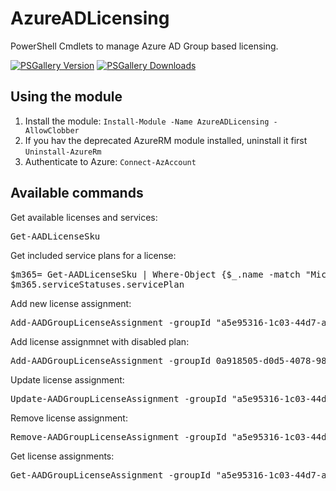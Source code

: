 # AzureADLicensing

PowerShell Cmdlets to manage Azure AD Group based licensing.

[![PSGallery Version](https://img.shields.io/powershellgallery/v/AzureADLicensing.svg?style=flat-square&label=PSGallery%20Version)](https://www.powershellgallery.com/packages/AzureADLicensing) [![PSGallery Downloads](https://img.shields.io/powershellgallery/dt/AzureADLicensing?style=flat-square&label=PSGallery%20Downloads)](https://www.powershellgallery.com/packages/AzureADLicensing)

## Using the module

1. Install the module: ```Install-Module -Name AzureADLicensing -AllowClobber```
2. If you hav the deprecated AzureRM module installed, uninstall it first ```Uninstall-AzureRm```
3. Authenticate to Azure: ```Connect-AzAccount```

## Available commands

Get available licenses and services:

<pre>
Get-AADLicenseSku
</pre>

Get included service plans for a license:

<pre>
$m365= Get-AADLicenseSku | Where-Object {$_.name -match "Microsoft 365 E5"}
$m365.serviceStatuses.servicePlan
</pre>

Add new license assignment:

<pre>
Add-AADGroupLicenseAssignment -groupId "a5e95316-1c03-44d7-afac-efd0e788122c" -accountSkuId "nicolasuter:FLOW_FREE"
</pre>

Add license assignmnet with disabled plan:

<pre>Add-AADGroupLicenseAssignment -groupId 0a918505-d0d5-4078-9891-0e8bec67cb65 -accountSkuId "nicolasuter:SPE_E5" -disabledServicePlans @("MYANALYTICS_P2")</pre>

Update license assignment:

<pre>Update-AADGroupLicenseAssignment -groupId "a5e95316-1c03-44d7-afac-efd0e788122c" -accountSkuId "nicolasuter:FLOW_FREE"</pre>

Remove license assignment:

<pre>Remove-AADGroupLicenseAssignment -groupId "a5e95316-1c03-44d7-afac-efd0e788122c" -accountSkuId "nicolasuter:FLOW_FREE"</pre>

Get license assignments:

<pre>
Get-AADGroupLicenseAssignment -groupId "a5e95316-1c03-44d7-afac-efd0e788122c"
</pre>
